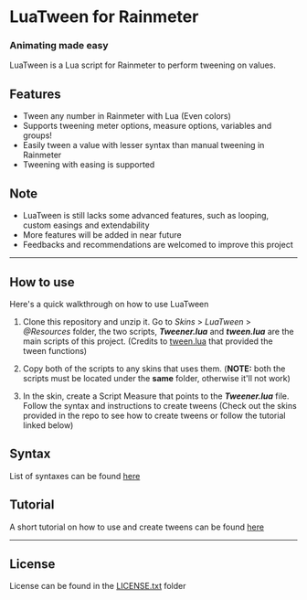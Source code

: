 # LuaTween for Rainmeter
### Animating made easy
LuaTween is a Lua script for Rainmeter to perform tweening on values.


## Features
- Tween any number in Rainmeter with Lua (Even colors)
- Supports tweening meter options, measure options, variables and groups!
- Easily tween a value with lesser syntax than manual tweening in Rainmeter
- Tweening with easing is supported


## Note
- LuaTween is still lacks some advanced features, such as looping, custom easings and extendability
- More features will be added in near future
- Feedbacks and recommendations are welcomed to improve this project


---


## How to use
Here's a quick walkthrough on how to use LuaTween

1. Clone this repository and unzip it. Go to *Skins* > *LuaTween* > *@Resources* folder, the two scripts, ***Tweener.lua*** and ***tween.lua*** are the main scripts of this project. (Credits to [tween.lua](https://github.com/kikito/tween.lua) that provided the tween functions)

2. Copy both of the scripts to any skins that uses them. (**NOTE:** both the scripts must be located under the **same** folder, otherwise it'll not work)

3. In the skin, create a Script Measure that points to the ***Tweener.lua*** file. Follow the syntax and instructions to create tweens (Check out the skins provided in the repo to see how to create tweens or follow the tutorial linked below)


## Syntax
List of syntaxes can be found [here](https://github.com/BjornLuG/LuaTween-for-Rainmeter/Syntax.md)

## Tutorial
A short tutorial on how to use and create tweens can be found [here](https://github.com/BjornLuG/LuaTween-for-Rainmeter/Tutorial.md)


---


## License
License can be found in the [LICENSE.txt](https://github.com/BjornLuG/LuaTween-for-Rainmeter/LICENSE.txt) folder

